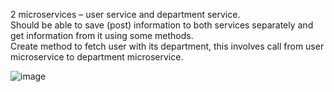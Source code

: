 2 microservices – user service and department service. <br>
Should be able to save (post) information to both services separately and get information from it using some methods.  <br>
Create method to fetch user with its department, this involves call from user microservice to department microservice. 



![image](https://user-images.githubusercontent.com/72876100/111357490-5f3a7f00-86af-11eb-9819-0ac6fe3dfcb9.png)
